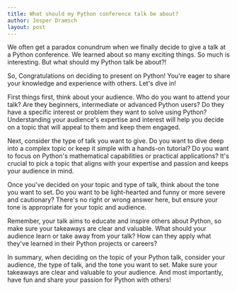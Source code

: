 ```yaml
---
title: What should my Python conference talk be about?
author: Jesper Dramsch
layout: post
---
```


We often get a paradox conundrum when we finally decide to give a talk at a Python conference. We learned about so many exciting things. So much is interesting. But what should my Python talk be about?!

So, Congratulations on deciding to present on Python! You're eager to share your knowledge and experience with others. Let's dive in!

First things first, think about your audience. Who do you want to attend your talk? Are they beginners, intermediate or advanced Python users? Do they have a specific interest or problem they want to solve using Python? Understanding your audience's expertise and interest will help you decide on a topic that will appeal to them and keep them engaged.

Next, consider the type of talk you want to give. Do you want to dive deep into a complex topic or keep it simple with a hands-on tutorial? Do you want to focus on Python's mathematical capabilities or practical applications? It's crucial to pick a topic that aligns with your expertise and passion and keeps your audience in mind.

Once you've decided on your topic and type of talk, think about the tone you want to set. Do you want to be light-hearted and funny or more severe and cautionary? There's no right or wrong answer here, but ensure your tone is appropriate for your topic and audience.

Remember, your talk aims to educate and inspire others about Python, so make sure your takeaways are clear and valuable. What should your audience learn or take away from your talk? How can they apply what they've learned in their Python projects or careers?

In summary, when deciding on the topic of your Python talk, consider your audience, the type of talk, and the tone you want to set. Make sure your takeaways are clear and valuable to your audience. And most importantly, have fun and share your passion for Python with others!
